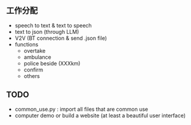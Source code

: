 ## 工作分配

- speech to text & text to speech
- text to json (through LLM)
- V2V (BT connection & send .json file)
- functions
  - overtake
  - ambulance
  - police beside (XXXkm)
  - confirm
  - others

## TODO

- common_use.py : import all files that are common use
- computer demo or build a website (at least a beautiful user interface)
